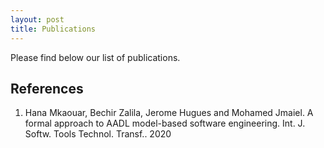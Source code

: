 ```yaml
---
layout: post
title: Publications
---
```


Please find below our list of publications.



## References
1. <a id="DBLP58journals47sttt47MkaouarZHJ20"></a>Hana Mkaouar, Bechir Zalila, Jerome Hugues and Mohamed Jmaiel. A formal approach to AADL model-based software engineering. Int. J. Softw. Tools Technol. Transf.. 2020
